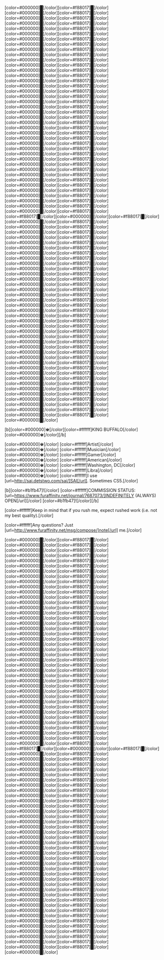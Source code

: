 [color=#000000]█[/color][color=#f88017]█[/color][color=#000000]█[/color][color=#f88017]█[/color][color=#000000]█[/color][color=#f88017]█[/color][color=#000000]█[/color][color=#f88017]█[/color][color=#000000]█[/color][color=#f88017]█[/color][color=#000000]█[/color][color=#f88017]█[/color][color=#000000]█[/color][color=#f88017]█[/color][color=#000000]█[/color][color=#f88017]█[/color][color=#000000]█[/color][color=#f88017]█[/color][color=#000000]█[/color][color=#f88017]█[/color][color=#000000]█[/color][color=#f88017]█[/color][color=#000000]█[/color][color=#f88017]█[/color][color=#000000]█[/color][color=#f88017]█[/color][color=#000000]█[/color][color=#f88017]█[/color][color=#000000]█[/color][color=#f88017]█[/color][color=#000000]█[/color][color=#f88017]█[/color][color=#000000]█[/color][color=#f88017]█[/color][color=#000000]█[/color][color=#f88017]█[/color][color=#000000]█[/color][color=#f88017]█[/color][color=#000000]█[/color][color=#f88017]█[/color][color=#000000]█[/color][color=#f88017]█[/color][color=#000000]█[/color][color=#f88017]█[/color][color=#000000]█[/color][color=#f88017]█[/color][color=#000000]█[/color][color=#f88017]█[/color][color=#000000]█[/color][color=#f88017]█[/color][color=#000000]█[/color][color=#f88017]█[/color][color=#000000]█[/color][color=#f88017]█[/color][color=#000000]█[/color][color=#f88017]█[/color][color=#000000]█[/color][color=#f88017]█[/color][color=#000000]█[/color][color=#f88017]█[/color][color=#000000]█[/color][color=#f88017]█[/color][color=#000000]█[/color][color=#f88017]█[/color][color=#000000]█[/color][color=#f88017]█[/color][color=#000000]█[/color][color=#f88017]█[/color][color=#000000]█[/color][color=#f88017]█[/color][color=#000000]█[/color][color=#f88017]█[/color][color=#000000]█[/color][color=#f88017]█[/color][color=#000000]█[/color][color=#f88017]█[/color][color=#000000]█[/color][color=#f88017]█[/color][color=#000000]█[/color][color=#f88017]█[/color]
[color=#f88017]█[/color][color=#000000]█[/color][color=#f88017]█[/color][color=#000000]█[/color][color=#f88017]█[/color][color=#000000]█[/color][color=#f88017]█[/color][color=#000000]█[/color][color=#f88017]█[/color][color=#000000]█[/color][color=#f88017]█[/color][color=#000000]█[/color][color=#f88017]█[/color][color=#000000]█[/color][color=#f88017]█[/color][color=#000000]█[/color][color=#f88017]█[/color][color=#000000]█[/color][color=#f88017]█[/color][color=#000000]█[/color][color=#f88017]█[/color][color=#000000]█[/color][color=#f88017]█[/color][color=#000000]█[/color][color=#f88017]█[/color][color=#000000]█[/color][color=#f88017]█[/color][color=#000000]█[/color][color=#f88017]█[/color][color=#000000]█[/color][color=#f88017]█[/color][color=#000000]█[/color][color=#f88017]█[/color][color=#000000]█[/color][color=#f88017]█[/color][color=#000000]█[/color][color=#f88017]█[/color][color=#000000]█[/color][color=#f88017]█[/color][color=#000000]█[/color][color=#f88017]█[/color][color=#000000]█[/color][color=#f88017]█[/color][color=#000000]█[/color][color=#f88017]█[/color][color=#000000]█[/color][color=#f88017]█[/color][color=#000000]█[/color][color=#f88017]█[/color][color=#000000]█[/color][color=#f88017]█[/color][color=#000000]█[/color][color=#f88017]█[/color][color=#000000]█[/color][color=#f88017]█[/color][color=#000000]█[/color][color=#f88017]█[/color][color=#000000]█[/color][color=#f88017]█[/color][color=#000000]█[/color][color=#f88017]█[/color][color=#000000]█[/color][color=#f88017]█[/color][color=#000000]█[/color][color=#f88017]█[/color][color=#000000]█[/color][color=#f88017]█[/color][color=#000000]█[/color][color=#f88017]█[/color][color=#000000]█[/color][color=#f88017]█[/color][color=#000000]█[/color][color=#f88017]█[/color][color=#000000]█[/color][color=#f88017]█[/color][color=#000000]█[/color][color=#f88017]█[/color][color=#000000]█[/color][color=#f88017]█[/color][color=#000000]█[/color]


[b][color=#000000]♚[/color][color=#ffffff]KING BUFFALO[/color] [color=#000000]♚[/color][/b]

[color=#000000]♚[/color] [color=#ffffff]Artist[/color] [color=#000000]♚[/color] [color=#ffffff]Musician[/color] [color=#000000]♚[/color] [color=#ffffff]Gamer[/color] [color=#000000]♚[/color] [color=#ffffff]American[/color] [color=#000000]♚[/color] [color=#ffffff]Washington, DC[/color] [color=#000000]♚[/color] [color=#ffffff]Libra[/color] [color=#000000]♚[/color]
[color=#ffffff]I use [url=http://sai.detstwo.com/sai/]SAI[/url]. Sometimes CS5.[/color]

[b][color=#b1fb47]![/color] [color=#ffffff]COMMISSION STATUS: [url=https://www.furaffinity.net/journal/7687073/]INDEFINITELY (ALWAYS) OPEN[/url][/color] [color=#b1fb47]![/color][/b]

[color=#ffffff]Keep in mind that if you rush me, expect rushed work (i.e. not my best quality).[/color]


[color=#ffffff]Any questions? Just [url=http://www.furaffinity.net/msg/compose/]note[/url] me.[/color]


[color=#000000]█[/color][color=#f88017]█[/color][color=#000000]█[/color][color=#f88017]█[/color][color=#000000]█[/color][color=#f88017]█[/color][color=#000000]█[/color][color=#f88017]█[/color][color=#000000]█[/color][color=#f88017]█[/color][color=#000000]█[/color][color=#f88017]█[/color][color=#000000]█[/color][color=#f88017]█[/color][color=#000000]█[/color][color=#f88017]█[/color][color=#000000]█[/color][color=#f88017]█[/color][color=#000000]█[/color][color=#f88017]█[/color][color=#000000]█[/color][color=#f88017]█[/color][color=#000000]█[/color][color=#f88017]█[/color][color=#000000]█[/color][color=#f88017]█[/color][color=#000000]█[/color][color=#f88017]█[/color][color=#000000]█[/color][color=#f88017]█[/color][color=#000000]█[/color][color=#f88017]█[/color][color=#000000]█[/color][color=#f88017]█[/color][color=#000000]█[/color][color=#f88017]█[/color][color=#000000]█[/color][color=#f88017]█[/color][color=#000000]█[/color][color=#f88017]█[/color][color=#000000]█[/color][color=#f88017]█[/color][color=#000000]█[/color][color=#f88017]█[/color][color=#000000]█[/color][color=#f88017]█[/color][color=#000000]█[/color][color=#f88017]█[/color][color=#000000]█[/color][color=#f88017]█[/color][color=#000000]█[/color][color=#f88017]█[/color][color=#000000]█[/color][color=#f88017]█[/color][color=#000000]█[/color][color=#f88017]█[/color][color=#000000]█[/color][color=#f88017]█[/color][color=#000000]█[/color][color=#f88017]█[/color][color=#000000]█[/color][color=#f88017]█[/color][color=#000000]█[/color][color=#f88017]█[/color][color=#000000]█[/color][color=#f88017]█[/color][color=#000000]█[/color][color=#f88017]█[/color][color=#000000]█[/color][color=#f88017]█[/color][color=#000000]█[/color][color=#f88017]█[/color][color=#000000]█[/color][color=#f88017]█[/color][color=#000000]█[/color][color=#f88017]█[/color][color=#000000]█[/color][color=#f88017]█[/color][color=#000000]█[/color][color=#f88017]█[/color]
[color=#f88017]█[/color][color=#000000]█[/color][color=#f88017]█[/color][color=#000000]█[/color][color=#f88017]█[/color][color=#000000]█[/color][color=#f88017]█[/color][color=#000000]█[/color][color=#f88017]█[/color][color=#000000]█[/color][color=#f88017]█[/color][color=#000000]█[/color][color=#f88017]█[/color][color=#000000]█[/color][color=#f88017]█[/color][color=#000000]█[/color][color=#f88017]█[/color][color=#000000]█[/color][color=#f88017]█[/color][color=#000000]█[/color][color=#f88017]█[/color][color=#000000]█[/color][color=#f88017]█[/color][color=#000000]█[/color][color=#f88017]█[/color][color=#000000]█[/color][color=#f88017]█[/color][color=#000000]█[/color][color=#f88017]█[/color][color=#000000]█[/color][color=#f88017]█[/color][color=#000000]█[/color][color=#f88017]█[/color][color=#000000]█[/color][color=#f88017]█[/color][color=#000000]█[/color][color=#f88017]█[/color][color=#000000]█[/color][color=#f88017]█[/color][color=#000000]█[/color][color=#f88017]█[/color][color=#000000]█[/color][color=#f88017]█[/color][color=#000000]█[/color][color=#f88017]█[/color][color=#000000]█[/color][color=#f88017]█[/color][color=#000000]█[/color][color=#f88017]█[/color][color=#000000]█[/color][color=#f88017]█[/color][color=#000000]█[/color][color=#f88017]█[/color][color=#000000]█[/color][color=#f88017]█[/color][color=#000000]█[/color][color=#f88017]█[/color][color=#000000]█[/color][color=#f88017]█[/color][color=#000000]█[/color][color=#f88017]█[/color][color=#000000]█[/color][color=#f88017]█[/color][color=#000000]█[/color][color=#f88017]█[/color][color=#000000]█[/color][color=#f88017]█[/color][color=#000000]█[/color][color=#f88017]█[/color][color=#000000]█[/color][color=#f88017]█[/color][color=#000000]█[/color][color=#f88017]█[/color][color=#000000]█[/color][color=#f88017]█[/color][color=#000000]█[/color][color=#f88017]█[/color][color=#000000]█[/color][color=#f88017]█[/color][color=#000000]█[/color]
